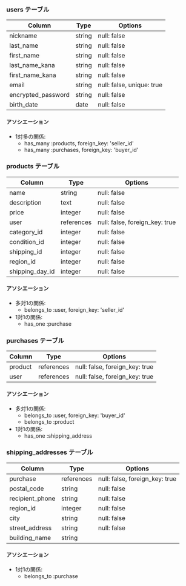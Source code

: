 ### users テーブル

| Column        | Type    | Options                   |
| ------------- | ------- | ------------------------- |
| nickname      | string  | null: false               |
| last_name     | string  | null: false               |
| first_name    | string  | null: false               |
| last_name_kana  | string  | null: false               |
| first_name_kana | string  | null: false               |
| email         | string  | null: false, unique: true        |
| encrypted_password | string | null: false               |
| birth_date         | date    | null: false               |

#### アソシエーション

- 1対多の関係:
  - has_many :products, foreign_key: 'seller_id'
  - has_many :purchases, foreign_key: 'buyer_id'

### products テーブル

| Column            | Type    | Options                   |
| ----------------- | ------- | ------------------------- |
| name              | string  | null: false                  |
| description       | text    | null: false                  |
| price             | integer | null: false                  |
| user              | references | null: false, foreign_key: true|
| category_id       | integer | null: false               |
| condition_id      | integer | null: false               |
| shipping_id       | integer | null: false               |
| region_id         | integer | null: false               |
| shipping_day_id   | integer | null: false           |

#### アソシエーション

- 多対1の関係:
  - belongs_to :user, foreign_key: 'seller_id'
- 1対1の関係:
  - has_one :purchase

### purchases テーブル

| Column          | Type    | Options                   |
| --------------- | ------- | ------------------------- |
| product         | references | null: false, foreign_key: true    |
| user            | references | null: false, foreign_key: true     |


#### アソシエーション

- 多対1の関係:
  - belongs_to :user, foreign_key: 'buyer_id'
  - belongs_to :product
- 1対1の関係:
  - has_one :shipping_address

### shipping_addresses テーブル

| Column             | Type    | Options                   |
| ------------------ | ------- | ------------------------- |
| purchase           | references | null: false, foreign_key: true     |
| postal_code        | string  | null: false               |
| recipient_phone    | string  | null: false               |
| region_id          | integer | null: false                |  
| city               | string  | null: false                |  
| street_address     | string  | null: false                |  
| building_name      | string  |                            |  

#### アソシエーション

- 1対1の関係:
  - belongs_to :purchase

